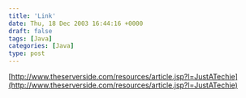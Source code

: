 ```yaml
---
title: 'Link'
date: Thu, 18 Dec 2003 16:44:16 +0000
draft: false
tags: [Java]
categories: [Java]
type: post
---
```


[http://www.theserverside.com/resources/article.jsp?l=JustATechie](http://www.theserverside.com/resources/article.jsp?l=JustATechie)